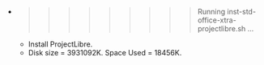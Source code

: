 * >>>>>>>>> Running inst-std-office-xtra-projectlibre.sh ...
  * Install ProjectLibre.
  * Disk size = 3931092K. Space Used = 18456K.
